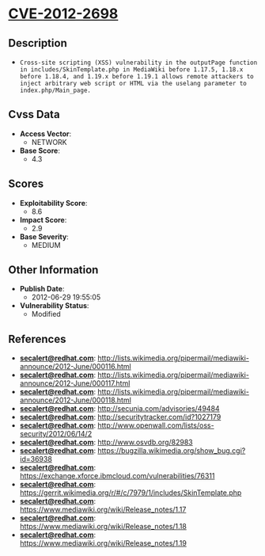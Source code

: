 
# [CVE-2012-2698](https://cve.mitre.org/cgi-bin/cvename.cgi?name=CVE-2012-2698)

## Description

- `Cross-site scripting (XSS) vulnerability in the outputPage function in includes/SkinTemplate.php in MediaWiki before 1.17.5, 1.18.x before 1.18.4, and 1.19.x before 1.19.1 allows remote attackers to inject arbitrary web script or HTML via the uselang parameter to index.php/Main_page.`

## Cvss Data

- **Access Vector**:
  - NETWORK
- **Base Score**:
  - 4.3

## Scores

- **Exploitability Score**:
  - 8.6
- **Impact Score**:
  - 2.9
- **Base Severity**:
  - MEDIUM

## Other Information

- **Publish Date**:
  - 2012-06-29 19:55:05
- **Vulnerability Status**:
  - Modified

## References

- **secalert@redhat.com**: http://lists.wikimedia.org/pipermail/mediawiki-announce/2012-June/000116.html
- **secalert@redhat.com**: http://lists.wikimedia.org/pipermail/mediawiki-announce/2012-June/000117.html
- **secalert@redhat.com**: http://lists.wikimedia.org/pipermail/mediawiki-announce/2012-June/000118.html
- **secalert@redhat.com**: http://secunia.com/advisories/49484
- **secalert@redhat.com**: http://securitytracker.com/id?1027179
- **secalert@redhat.com**: http://www.openwall.com/lists/oss-security/2012/06/14/2
- **secalert@redhat.com**: http://www.osvdb.org/82983
- **secalert@redhat.com**: https://bugzilla.wikimedia.org/show_bug.cgi?id=36938
- **secalert@redhat.com**: https://exchange.xforce.ibmcloud.com/vulnerabilities/76311
- **secalert@redhat.com**: https://gerrit.wikimedia.org/r/#/c/7979/1/includes/SkinTemplate.php
- **secalert@redhat.com**: https://www.mediawiki.org/wiki/Release_notes/1.17
- **secalert@redhat.com**: https://www.mediawiki.org/wiki/Release_notes/1.18
- **secalert@redhat.com**: https://www.mediawiki.org/wiki/Release_notes/1.19
